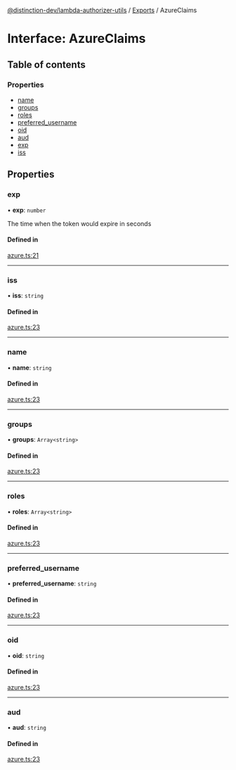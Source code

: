 [@distinction-dev/lambda-authorizer-utils](../README.md) / [Exports](modules.md) / AzureClaims

# Interface: AzureClaims

## Table of contents

### Properties

- [name](AzureClaims.md#exp)
- [groups](AzureClaims.md#exp)
- [roles](AzureClaims.md#exp)
- [preferred_username](AzureClaims.md#exp)
- [oid](AzureClaims.md#exp)
- [aud](AzureClaims.md#exp)
- [exp](AzureClaims.md#exp)
- [iss](AzureClaims.md#exp)

## Properties

### exp

• **exp**: `number`

The time when the token would expire in seconds

#### Defined in

[azure.ts:21](https://github.com/distinction-dev/lambda-authorizer-utils/blob/3d085bb/src/azure.ts#L21)

---

### iss

• **iss**: `string`

#### Defined in

[azure.ts:23](https://github.com/distinction-dev/lambda-authorizer-utils/blob/3d085bb/src/azure.ts#L23)

---

### name

• **name**: `string`

#### Defined in

[azure.ts:23](https://github.com/distinction-dev/lambda-authorizer-utils/blob/3d085bb/src/azure.ts#L23)

---

### groups

• **groups**: `Array<string>`

#### Defined in

[azure.ts:23](https://github.com/distinction-dev/lambda-authorizer-utils/blob/3d085bb/src/azure.ts#L23)

---

### roles

• **roles**: `Array<string>`

#### Defined in

[azure.ts:23](https://github.com/distinction-dev/lambda-authorizer-utils/blob/3d085bb/src/azure.ts#L23)

---

### preferred_username

• **preferred_username**: `string`

#### Defined in

[azure.ts:23](https://github.com/distinction-dev/lambda-authorizer-utils/blob/3d085bb/src/azure.ts#L23)

---

### oid

• **oid**: `string`

#### Defined in

[azure.ts:23](https://github.com/distinction-dev/lambda-authorizer-utils/blob/3d085bb/src/azure.ts#L23)

---

### aud

• **aud**: `string`

#### Defined in

[azure.ts:23](https://github.com/distinction-dev/lambda-authorizer-utils/blob/3d085bb/src/azure.ts#L23)
